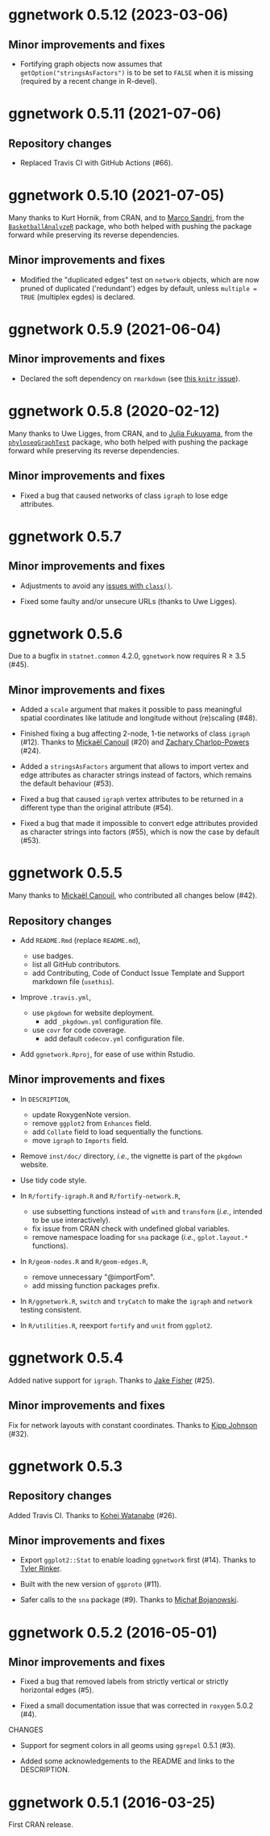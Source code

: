 ggnetwork 0.5.12 (2023-03-06)
=============================

## Minor improvements and fixes

* Fortifying graph objects now assumes that `getOption("stringsAsFactors")` is to be set to `FALSE` when it is missing (required by a recent change in R-devel).

ggnetwork 0.5.11 (2021-07-06)
=============================

## Repository changes

* Replaced Travis CI with GitHub Actions (#66).

ggnetwork 0.5.10 (2021-07-05)
=============================

Many thanks to Kurt Hornik, from CRAN, and to [Marco Sandri](http://www.msandri.it/), from the [`BasketballAnalyzeR`](https://cran.r-project.org/package=BasketballAnalyzeR) package, who both helped with pushing the package forward while preserving its reverse dependencies.

## Minor improvements and fixes

* Modified the "duplicated edges" test on `network` objects, which are now pruned of duplicated ('redundant') edges by default, unless `multiple = TRUE` (multiplex egdes) is declared.

ggnetwork 0.5.9 (2021-06-04)
============================

## Minor improvements and fixes

* Declared the soft dependency on `rmarkdown` (see [this `knitr` issue](https://github.com/yihui/knitr/issues/1864)).

ggnetwork 0.5.8 (2020-02-12)
============================

Many thanks to Uwe Ligges, from CRAN, and to [Julia Fukuyama](https://github.com/jfukuyama), from the [`phyloseqGraphTest`](https://cran.r-project.org/package=phyloseqGraphTest) package, who both helped with pushing the package forward while preserving its reverse dependencies.

## Minor improvements and fixes

* Fixed a bug that caused networks of class `igraph` to lose edge attributes.

ggnetwork 0.5.7
===============

## Minor improvements and fixes

* Adjustments to avoid any [issues with `class()`](https://developer.r-project.org/Blog/public/2019/11/09/when-you-think-class.-think-again/index.html).

* Fixed some faulty and/or unsecure URLs (thanks to Uwe Ligges).

ggnetwork 0.5.6
===============

Due to a bugfix in `statnet.common` 4.2.0, `ggnetwork` now requires R ≥ 3.5 (#45).

## Minor improvements and fixes

* Added a `scale` argument that makes it possible to pass meaningful spatial 
coordinates like latitude and longitude without (re)scaling (#48).

* Finished fixing a bug affecting 2-node, 1-tie networks of class `igraph` (#12). Thanks to [Mickaël Canouil](https://github.com/mcanouil) (#20) and [Zachary Charlop-Powers](https://github.com/zachcp) (#24).

* Added a `stringsAsFactors` argument that allows to import vertex and edge 
attributes as character strings instead of factors, which remains the default 
behaviour (#53).

* Fixed a bug that caused `igraph` vertex attributes to be returned in a 
different type than the original attribute (#54).

* Fixed a bug that made it impossible to convert edge attributes provided as
character strings into factors (#55), which is now the case by default (#53).


ggnetwork 0.5.5
===============

Many thanks to [Mickaël Canouil](https://github.com/mcanouil), who contributed all changes below (#42).

## Repository changes

* Add `README.Rmd` (replace `README.md`), 
  + use badges.
  + list all GitHub contributors.
  + add Contributing, Code of Conduct Issue Template and Support markdown file (`usethis`).

* Improve `.travis.yml`,
  + use `pkgdown` for website deployment.
      - add `_pkgdown.yml` configuration file.
  + use `covr` for code coverage.
      - add default `codecov.yml` configuration file.
  
* Add `ggnetwork.Rproj`, for ease of use within Rstudio.

## Minor improvements and fixes

* In `DESCRIPTION`,
  + update RoxygenNote version.
  + remove `ggplot2` from `Enhances` field.
  + add `Collate` field to load sequentially the functions.
  + move `igraph` to `Imports` field.
  
* Remove `inst/doc/` directory, *i.e.*, the vignette is part of the `pkgdown` website.

* Use tidy code style.

* In `R/fortify-igraph.R` and `R/fortify-network.R`, 
  + use subsetting functions instead of `with` and `transform` (*i.e.*, intended to be use interactively).
  + fix issue from CRAN check with undefined global variables.
  + remove namespace loading for `sna` package (*i.e.*, `gplot.layout.*` functions).
  
* In `R/geom-nodes.R` and `R/geom-edges.R`, 
  + remove unnecessary "@importFom".
  + add missing function packages prefix.
  
* In `R/ggnetwork.R`, `switch` and `tryCatch` to make the `igraph` and `network` testing consistent.
  
* In `R/utilities.R`, reexport `fortify` and `unit` from `ggplot2`.


ggnetwork 0.5.4
===============

Added native support for `igraph`. Thanks to [Jake Fisher](https://github.com/jcfisher) (#25).

## Minor improvements and fixes

Fix for network layouts with constant coordinates. Thanks to [Kipp Johnson](https://github.com/kippjohnson) (#32).


ggnetwork 0.5.3
===============

## Repository changes

Added Travis CI. Thanks to [Kohei Watanabe](https://github.com/koheiw) (#26).

## Minor improvements and fixes

* Export `ggplot2::Stat` to enable loading `ggnetwork` first (#14). Thanks to [Tyler Rinker](https://github.com/trinker).

* Built with the new version of `ggproto` (#11).

* Safer calls to the `sna` package (#9). Thanks to [Michał Bojanowski](https://github.com/mbojan).


ggnetwork 0.5.2 (2016-05-01)
============================

## Minor improvements and fixes

* Fixed a bug that removed labels from strictly vertical or strictly horizontal edges (#5).

* Fixed a small documentation issue that was corrected in `roxygen` 5.0.2 (#4).

CHANGES

* Support for segment colors in all geoms using `ggrepel` 0.5.1 (#3).

* Added some acknowledgements to the README and links to the DESCRIPTION.


ggnetwork 0.5.1 (2016-03-25)
============================

First CRAN release.
